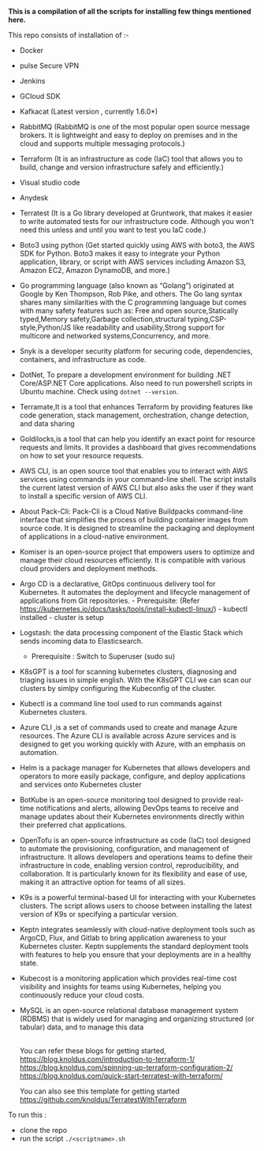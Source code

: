 **This is a compilation of all the scripts for installing few things mentioned here.** 



This repo consists of installation of :- 

- Docker
- pulse Secure VPN
- Jenkins
- GCloud SDK 
- Kafkacat (Latest version , currently 1.6.0*)
- RabbitMQ (RabbitMQ is one of the most popular open source message brokers. It is lightweight and easy to deploy on premises and in the cloud and supports multiple messaging protocols.)
- Terraform (It is an infrastructure as code (IaC) tool that allows you to build, change and version infrastructure safely and efficiently.)
- Visual studio code
- Anydesk
- Terratest (It is a Go library developed at Gruntwork, that makes it easier to write automated tests for our infrastructure code. Although you won't need this unless and until you want to test you IaC code.)
- Boto3 using python (Get started quickly using AWS with boto3, the AWS SDK for Python. Boto3 makes it easy to integrate your Python application, library, or script with AWS services including Amazon S3, Amazon EC2, Amazon DynamoDB, and more.)
- Go programming language (also known as “Golang”) originated at Google by Ken Thompson, Rob Pike, and others. The Go lang syntax shares many similarities with the C programming language but comes with many safety features such as: Free and open source,Statically typed,Memory safety,Garbage collection,structural typing,CSP-style,Python/JS like readability and usability,Strong support for multicore and networked systems,Concurrency, and more.
- Snyk is a developer security platform for securing code, dependencies, containers, and infrastructure as code.
- DotNet, To prepare a development environment for building .NET Core/ASP.NET Core applications. Also need to run powershell scripts in Ubuntu machine. Check using `dotnet --version`.
- Terramate,It is a tool that enhances Terraform by providing features like code generation, stack management, orchestration, change detection, and data sharing
- Goldilocks,is a tool that can help you identify an exact point for resource requests and limits. It provides a dashboard that gives recommendations on how to set your resource requests.
- AWS CLI, is an open source tool that enables you to interact with AWS services using commands in your command-line shell. The script installs the current latest version of AWS CLI but also asks the user if they want to install a specific version of AWS CLI.
- About Pack-Cli: Pack-Cli is a Cloud Native Buildpacks command-line interface that simplifies the process of building container images from source code. It is designed to streamline the packaging and deployment of applications in 
  a cloud-native environment.
- Komiser is an open-source project that empowers users to optimize and manage their cloud resources efficiently. It is compatible with various cloud providers and deployment methods.
- Argo CD is a declarative, GitOps continuous delivery tool for Kubernetes. It automates the deployment and lifecycle management of applications from Git repositories.
      - Prerequisite: (Refer https://kubernetes.io/docs/tasks/tools/install-kubectl-linux/)
        - kubectl installed
        - cluster is setup
- Logstash: the data processing component of the Elastic Stack which sends incoming data to Elasticsearch.
    - Prerequisite : Switch to Superuser (sudo su)
 
- K8sGPT is a tool for scanning kubernetes clusters, diagnosing and triaging issues in simple english. With the K8sGPT CLI we can scan our clusters by simlpy configuring the Kubeconfig of the cluster.
- Kubectl is a command line tool used to run commands against Kubernetes clusters.
- Azure CLI ,is a set of commands used to create and manage Azure resources. The Azure CLI is available across Azure services and is designed to get you working quickly with Azure, with an emphasis on automation.
- Helm is a package manager for Kubernetes that allows developers and operators to more easily package, configure, and deploy applications and services onto Kubernetes cluster
- BotKube is an open-source monitoring tool designed to provide real-time notifications and alerts, allowing DevOps teams to receive and manage updates about their Kubernetes environments directly within their preferred chat 
  applications.
- OpenTofu is an open-source infrastructure as code (IaC) tool designed to automate the provisioning, configuration, and management of infrastructure. It allows developers and operations teams to define their infrastructure in code, 
  enabling version control, reproducibility, and collaboration. It is particularly known for its flexibility and ease of use, making it an attractive option for teams of all sizes.
- K9s is a powerful terminal-based UI for interacting with your Kubernetes clusters. The script allows users to choose between installing the latest version of K9s or specifying a particular version.
- Keptn integrates seamlessly with cloud-native deployment tools such as ArgoCD, Flux, and Gitlab to bring application awareness to your Kubernetes cluster. Keptn supplements the standard deployment tools with features to help you 
  ensure that your deployments are in a healthy state.
- Kubecost is a monitoring application which provides real-time cost visibility and insights for teams using Kubernetes, helping you continuously reduce your cloud costs.
- MySQL is an open-source relational database management system (RDBMS) that is widely used for managing and organizing structured (or tabular) data, and to manage this data

  <br>You can refer these blogs for getting started, <br/>
    https://blog.knoldus.com/introduction-to-terraform-1/ <br/>
    https://blog.knoldus.com/spinning-up-terraform-configuration-2/ <br/>
    https://blog.knoldus.com/quick-start-terratest-with-terraform/ <br/>

    You can also see this template for getting started <br/>
    https://github.com/knoldus/TerratestWithTerraform <br/>

To run this :

- clone the repo 
- run the script `./<scriptname>.sh`

